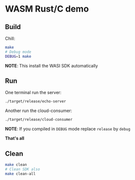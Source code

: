# WASM Rust/C demo

## Build

Chill:

```bash
make
# Debug mode
DEBUG=1 make
```

**NOTE**: This install the WASI SDK automatically

## Run

One terminal run the server:

```bash
./target/release/echo-server
```

Another run the cloud-consumer:

```bash
./target/release/cloud-consumer
```

**NOTE**: If you compiled in `DEBUG` mode replace `release` by `debug`

**That's all**

## Clean

```bash
make clean
# Clean SDK also
make clean-all
```
